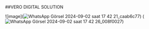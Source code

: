 ##VERO DIGITAL SOLUTION

![image](![WhatsApp Görsel 2024-09-02 saat 17 42 21_caab6c77](https://github.com/user-attachments/assets/a4cd8d22-9bde-4916-9927-92d1da960fd1))
(![WhatsApp Görsel 2024-09-02 saat 17 42 26_008f0027](https://github.com/user-attachments/assets/e0b96676-9f0c-44e3-af54-144153092932))

